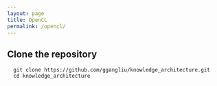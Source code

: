 ```yaml
---
layout: page
title: OpenCL
permalink: /opencl/
---
```


## Clone the repository

```#!/bash/sh
  git clone https://github.com/ggangliu/knowledge_architecture.git
  cd knowledge_architecture
```
